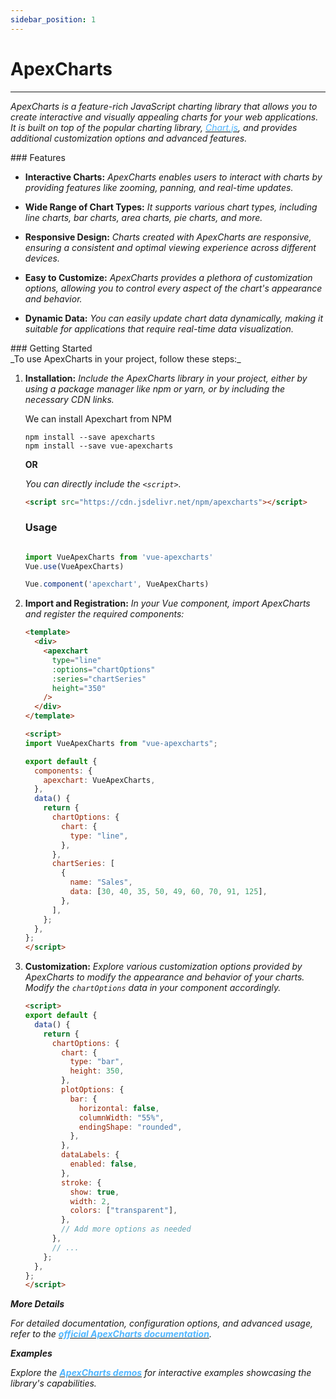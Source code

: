 ```yaml
---
sidebar_position: 1
---
```


# ApexCharts

<hr />

_ApexCharts is a feature-rich JavaScript charting library that allows you to create interactive and visually appealing charts for your web applications. It is built on top of the popular charting library, [<font color="#50b5ff">Chart.js</font>](https://www.chartjs.org/), and provides additional customization options and advanced features._

<div className="mt-3 text-small">
### Features
</div>

- **Interactive Charts:** _ApexCharts enables users to interact with charts by providing features like zooming, panning, and real-time updates._

- **Wide Range of Chart Types:** _It supports various chart types, including line charts, bar charts, area charts, pie charts, and more._

- **Responsive Design:** _Charts created with ApexCharts are responsive, ensuring a consistent and optimal viewing experience across different devices._

- **Easy to Customize:** _ApexCharts provides a plethora of customization options, allowing you to control every aspect of the chart's appearance and behavior._

- **Dynamic Data:** _You can easily update chart data dynamically, making it suitable for applications that require real-time data visualization._

<div className="mt-3 text-small">
### Getting Started
</div>
_To use ApexCharts in your project, follow these steps:_

1.  **Installation:** _Include the ApexCharts library in your project, either by using a package manager like npm or yarn, or by including the necessary CDN links._

    We can install Apexchart from NPM

    ```npm
    npm install --save apexcharts
    npm install --save vue-apexcharts
    ```

    **OR**

    _You can directly include the `<script>`._

    ```html
    <script src="https://cdn.jsdelivr.net/npm/apexcharts"></script>
    ```

    ### Usage

    ```javascript

    import VueApexCharts from 'vue-apexcharts'
    Vue.use(VueApexCharts)

    Vue.component('apexchart', VueApexCharts)
    ```

2.  **Import and Registration:** _In your Vue component, import ApexCharts and register the required components:_

    ```html
    <template>
      <div>
        <apexchart
          type="line"
          :options="chartOptions"
          :series="chartSeries"
          height="350"
        />
      </div>
    </template>

    <script>
    import VueApexCharts from "vue-apexcharts";

    export default {
      components: {
        apexchart: VueApexCharts,
      },
      data() {
        return {
          chartOptions: {
            chart: {
              type: "line",
            },
          },
          chartSeries: [
            {
              name: "Sales",
              data: [30, 40, 35, 50, 49, 60, 70, 91, 125],
            },
          ],
        };
      },
    };
    </script>
    ```

3.  **Customization:** _Explore various customization options provided by ApexCharts to modify the appearance and behavior of your charts. Modify the `chartOptions` data in your component accordingly._

    ```html
    <script>
    export default {
      data() {
        return {
          chartOptions: {
            chart: {
              type: "bar",
              height: 350,
            },
            plotOptions: {
              bar: {
                horizontal: false,
                columnWidth: "55%",
                endingShape: "rounded",
              },
            },
            dataLabels: {
              enabled: false,
            },
            stroke: {
              show: true,
              width: 2,
              colors: ["transparent"],
            },
            // Add more options as needed
          },
          // ...
        };
      },
    };
    </script>
    ```

**_More Details_**

_For detailed documentation, configuration options, and advanced usage, refer to the [<font color="#50b5ff">**official ApexCharts documentation**</font>](https://apexcharts.com/docs/installation/)._

**_Examples_**

_Explore the [<font color="#50b5ff">**ApexCharts demos**</font>](https://apexcharts.com/vue-chart-demos/) for interactive examples showcasing the library's capabilities._
